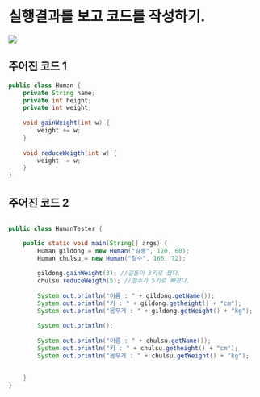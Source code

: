
# 실행결과를 보고 코드를 작성하기.

![](https://images.velog.io/images/withcolinsong/post/cdd53b83-c7c0-4da1-b54c-20205e700323/image.png)


## 주어진 코드 1

```java
public class Human {
	private String name;
	private int height;
	private int weight;
	
	void gainWeight(int w) {
		weight += w;
	}
	
	void reduceWeigth(int w) {
		weight -= w;
	}
}
```

## 주어진 코드 2
```java

public class HumanTester {

	public static void main(String[] args) {
		Human gildong = new Human("길동", 170, 60);
		Human chulsu = new Human("철수", 166, 72);
		
		gildong.gainWeight(3); //길동이 3키로 쪘다.
		chulsu.reduceWeigth(5); //철수가 5키로 빠졌다.
		
		System.out.println("이름 : " + gildong.getName());
		System.out.println("키 : " + gildong.getheight() + "cm");
		System.out.println("몸무게 : " + gildong.getWeight() + "kg");
		
		System.out.println();
	
		System.out.println("이름 : " + chulsu.getName());
		System.out.println("키 : " + chulsu.getheight() + "cm");
		System.out.println("몸무게 : " + chulsu.getWeight() + "kg");

	
	}
}
```
